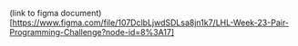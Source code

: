 (link to figma document)[https://www.figma.com/file/107DclbLjwdSDLsa8jn1k7/LHL-Week-23-Pair-Programming-Challenge?node-id=8%3A17]